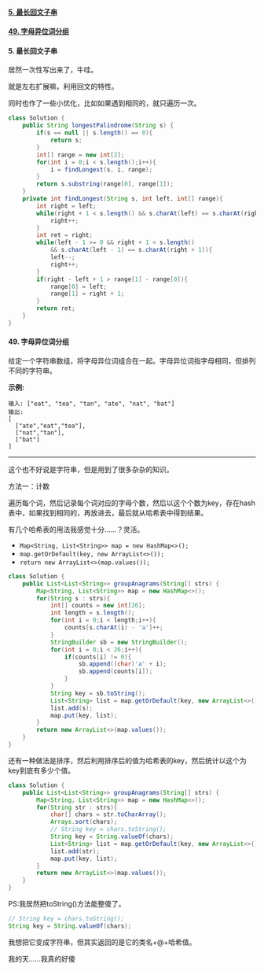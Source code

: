 #### [5. 最长回文子串](https://leetcode-cn.com/problems/longest-palindromic-substring/)







#### [49. 字母异位词分组](https://leetcode-cn.com/problems/group-anagrams/)





#### 5. 最长回文子串 

 居然一次性写出来了，牛哇。

就是左右扩展嘛，利用回文的特性。

同时也作了一些小优化，比如如果遇到相同的，就只遍历一次。

```java
class Solution { 
    public String longestPalindrome(String s) {
        if(s == null || s.length() == 0){
            return s;
        }
        int[] range = new int[2];
        for(int i = 0;i < s.length();i++){
            i = findLongest(s, i, range);
        }
        return s.substring(range[0], range[1]);
    }
    private int findLongest(String s, int left, int[] range){
        int right = left;
        while(right + 1 < s.length() && s.charAt(left) == s.charAt(right + 1)){
            right++;
        }
        int ret = right;
        while(left - 1 >= 0 && right + 1 < s.length()
            && s.charAt(left - 1) == s.charAt(right + 1)){
            left--;
            right++;
        }
        if(right - left + 1 > range[1] - range[0]){
            range[0] = left;
            range[1] = right + 1;
        } 
        return ret;
    }
}
```



#### 49. 字母异位词分组


给定一个字符串数组，将字母异位词组合在一起。字母异位词指字母相同，但排列不同的字符串。

**示例:**

```
输入: ["eat", "tea", "tan", "ate", "nat", "bat"]
输出:
[
  ["ate","eat","tea"],
  ["nat","tan"],
  ["bat"]
]
```

---

这个也不好说是字符串，但是用到了很多杂杂的知识。

方法一：计数

遍历每个词，然后记录每个词对应的字母个数，然后以这个个数为key，存在hash表中，如果找到相同的，再放进去，最后就从哈希表中得到结果。

有几个哈希表的用法我感觉十分……？灵活。

+ `Map<String, List<String>> map = new HashMap<>();`
+ `map.getOrDefault(key, new ArrayList<>());`
+ `return new ArrayList<>(map.values());`



```java
class Solution {
    public List<List<String>> groupAnagrams(String[] strs) {
        Map<String, List<String>> map = new HashMap<>();
        for(String s : strs){
            int[] counts = new int[26];
            int length = s.length();
            for(int i = 0;i < length;i++){
                counts[s.charAt(i) - 'a']++;
            }
            StringBuilder sb = new StringBuilder();
            for(int i = 0;i < 26;i++){
                if(counts[i] != 0){
                    sb.append((char)'a' + i);
                    sb.append(counts[i]);
                }
            }
            String key = sb.toString();
            List<String> list = map.getOrDefault(key, new ArrayList<>());
            list.add(s);
            map.put(key, list);
        }
        return new ArrayList<>(map.values());
    }
}
```

还有一种做法是排序，然后利用排序后的值为哈希表的key，然后统计以这个为key到底有多少个值。

```java
class Solution {
    public List<List<String>> groupAnagrams(String[] strs) {
        Map<String, List<String>> map = new HashMap<>();
        for(String str : strs){
            char[] chars = str.toCharArray();
            Arrays.sort(chars);
            // String key = chars.toString();
            String key = String.valueOf(chars);
            List<String> list = map.getOrDefault(key, new ArrayList<>());
            list.add(str);
            map.put(key, list);
        }
        return new ArrayList<>(map.values());
    }
}
```

PS:我居然把toString()方法能整傻了。

```java
// String key = chars.toString();
String key = String.valueOf(chars);
```

我想把它变成字符串，但其实返回的是它的类名+@+哈希值。

我的天……我真的好傻